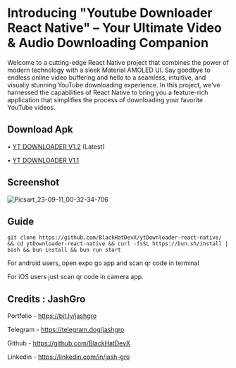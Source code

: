 # Introducing "Youtube Downloader React Native" – Your Ultimate Video & Audio Downloading Companion

Welcome to a cutting-edge React Native project that combines the power of modern technology with a sleek Material AMOLED UI. Say goodbye to endless online video buffering and hello to a seamless, intuitive, and visually stunning YouTube downloading experience. In this project, we've harnessed the capabilities of React Native to bring you a feature-rich application that simplifies the process of downloading your favorite YouTube videos.

## Download Apk

• [YT DOWNLOADER V1.2](https://github.com/BlackHatDevX/ytDownloader-react-native/releases/download/1.2/ytDownloader-1.2.apk) (Latest)

• [YT DOWNLOADER V1.1](https://bit.ly/jashYtDownloader)

## Screenshot

![Picsart_23-09-11_00-32-34-706](https://github.com/BlackHatDevX/ytDownloader-react-native/assets/91268029/1e7052b0-2b5e-44e0-a675-549dba9139de)

## Guide

```
git clone https://github.com/BlackHatDevX/ytDownloader-react-native/ && cd ytDownloader-react-native && curl -fsSL https://bun.sh/install | bash && bun install && bun run start
```

For android users, open expo go app and scan qr code in terminal

For iOS users just scan qr code in camera app.

## Credits : JashGro

Portfolio - https://bit.ly/jashgro

Telegram - https://telegram.dog/jashgro

Github - https://github.com/BlackHatDevX

Linkedin - https://linkedin.com/in/jash-gro
